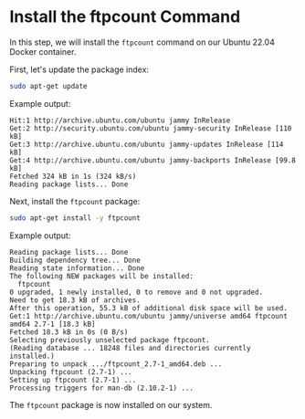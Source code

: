 # Install the ftpcount Command

In this step, we will install the `ftpcount` command on our Ubuntu 22.04 Docker container.

First, let's update the package index:

```bash
sudo apt-get update
```

Example output:

```
Hit:1 http://archive.ubuntu.com/ubuntu jammy InRelease
Get:2 http://security.ubuntu.com/ubuntu jammy-security InRelease [110 kB]
Get:3 http://archive.ubuntu.com/ubuntu jammy-updates InRelease [114 kB]
Get:4 http://archive.ubuntu.com/ubuntu jammy-backports InRelease [99.8 kB]
Fetched 324 kB in 1s (324 kB/s)
Reading package lists... Done
```

Next, install the `ftpcount` package:

```bash
sudo apt-get install -y ftpcount
```

Example output:

```
Reading package lists... Done
Building dependency tree... Done
Reading state information... Done
The following NEW packages will be installed:
  ftpcount
0 upgraded, 1 newly installed, 0 to remove and 0 not upgraded.
Need to get 18.3 kB of archives.
After this operation, 55.3 kB of additional disk space will be used.
Get:1 http://archive.ubuntu.com/ubuntu jammy/universe amd64 ftpcount amd64 2.7-1 [18.3 kB]
Fetched 18.3 kB in 0s (0 B/s)
Selecting previously unselected package ftpcount.
(Reading database ... 18248 files and directories currently installed.)
Preparing to unpack .../ftpcount_2.7-1_amd64.deb ...
Unpacking ftpcount (2.7-1) ...
Setting up ftpcount (2.7-1) ...
Processing triggers for man-db (2.10.2-1) ...
```

The `ftpcount` package is now installed on our system.

